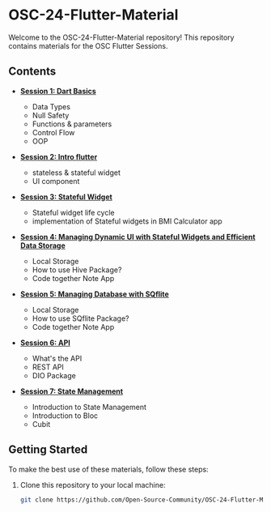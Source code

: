 # OSC-24-Flutter-Material

Welcome to the OSC-24-Flutter-Material repository! This repository contains materials for the OSC Flutter Sessions.
## Contents

- **[Session 1: Dart Basics](https://github.com/Open-Source-Community/OSC-24-Flutter-Material/tree/master/1%20Dart%20Basics)**
  - Data Types 
  - Null Safety
  - Functions & parameters
  - Control Flow
  - OOP

- **[Session 2: Intro flutter](https://github.com/Open-Source-Community/OSC-24-Flutter-Material/tree/master/2%20Intro%20Flutter)**
  - stateless & stateful widget
  - UI component

- **[Session 3: Stateful Widget](https://github.com/Open-Source-Community/OSC-24-Flutter-Material/tree/master/3%20Stateful%20Widget)**
  - Stateful widget life cycle
  - implementation of Stateful widgets in BMI Calculator app

- **[Session 4: Managing Dynamic UI with Stateful Widgets and Efficient Data Storage](https://github.com/Open-Source-Community/OSC-24-Flutter-Material/tree/master/4%20Hive)**
   - Local Storage 
   - How to use Hive Package?
   - Code together Note App
     
- **[Session 5: Managing Database with SQflite ](https://github.com/Open-Source-Community/OSC-24-Flutter-Material/tree/master/5%20SQFlite)**
   - Local Storage 
   - How to use SQflite Package?
   - Code together Note App
     
- **[Session 6: API ](https://github.com/Open-Source-Community/OSC-24-Flutter-Material/tree/master/6%20API%20Session)**
   - What's the API
   - REST API
   - DIO Package
    
- **[Session 7: State Management ](https://github.com/Open-Source-Community/OSC-24-Flutter-Material/tree/master/7%20State%20Management)**
   - Introduction to State Management
   - Introduction to Bloc
   - Cubit
     
## Getting Started

To make the best use of these materials, follow these steps:

1. Clone this repository to your local machine:

   ```bash
   git clone https://github.com/Open-Source-Community/OSC-24-Flutter-Material.git
